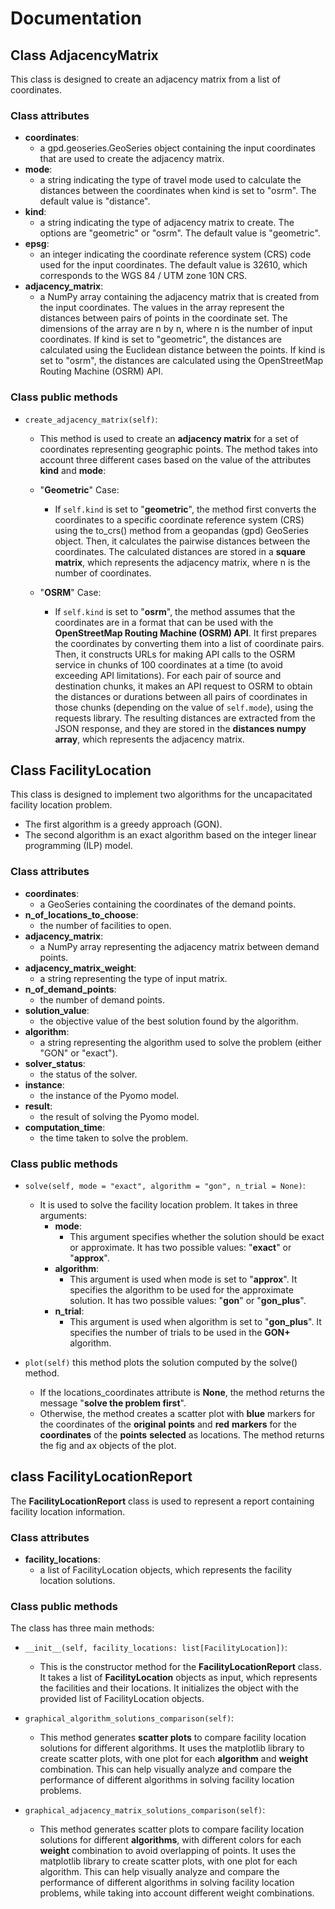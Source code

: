 # Documentation

## Class AdjacencyMatrix
This class is designed to create an adjacency matrix from a list of coordinates. 

### Class attributes
- **coordinates**: 
  - a gpd.geoseries.GeoSeries object containing the input coordinates that are used to create the adjacency matrix.
- **mode**: 
  - a string indicating the type of travel mode used to calculate the distances between the coordinates when kind is set to "osrm". The default value is "distance".
- **kind**: 
  - a string indicating the type of adjacency matrix to create. The options are "geometric" or "osrm". The default value is "geometric".
- **epsg**: 
  - an integer indicating the coordinate reference system (CRS) code used for the input coordinates. The default value is 32610, which corresponds to the WGS 84 / UTM zone 10N CRS.
- **adjacency_matrix**: 
  - a NumPy array containing the adjacency matrix that is created from the input coordinates. The values in the array represent the distances between pairs of points in the coordinate set. The dimensions of the array are n by n, where n is the number of input coordinates. If kind is set to "geometric", the distances are calculated using the Euclidean distance between the points. If kind is set to "osrm", the distances are calculated using the OpenStreetMap Routing Machine (OSRM) API.

### Class public methods
- `create_adjacency_matrix(self)`:
  - This method is used to create an **adjacency matrix** for a set of coordinates representing geographic points. The method takes into account three different cases based on the value of the attributes **kind** and **mode**:

  - "**Geometric**" Case:
    - If `self.kind` is set to "**geometric**", the method first converts the coordinates to a specific coordinate reference system (CRS) using the to_crs() method from a geopandas (gpd) GeoSeries object. Then, it calculates the pairwise distances between the coordinates. The calculated distances are stored in a **square matrix**, which represents the adjacency matrix, where n is the number of coordinates.

  - "**OSRM**" Case:
    - If `self.kind` is set to "**osrm**", the method assumes that the coordinates are in a format that can be used with the **OpenStreetMap Routing Machine (OSRM) API**. It first prepares the coordinates by converting them into a list of coordinate pairs. Then, it constructs URLs for making API calls to the OSRM service in chunks of 100 coordinates at a time (to avoid exceeding API limitations). For each pair of source and destination chunks, it makes an API request to OSRM to obtain the distances or durations between all pairs of coordinates in those chunks (depending on the value of `self.mode`), using the requests library. The resulting distances are extracted from the JSON response, and they are stored in the **distances numpy array**, which represents the adjacency matrix.

## Class FacilityLocation 
This class is designed to implement two algorithms for the uncapacitated facility location problem. 
- The first algorithm is a greedy approach (GON). 
- The second algorithm is an exact algorithm based on the integer linear programming (ILP) model.

### Class attributes
- **coordinates**: 
  - a GeoSeries containing the coordinates of the demand points.
- **n_of_locations_to_choose**: 
  - the number of facilities to open.
- **adjacency_matrix**: 
  - a NumPy array representing the adjacency matrix between demand points.
- **adjacency_matrix_weight**: 
  - a string representing the type of input matrix.
- **n_of_demand_points**: 
  - the number of demand points.
- **solution_value**: 
  - the objective value of the best solution found by the algorithm.
- **algorithm**: 
  - a string representing the algorithm used to solve the problem (either "GON" or "exact").
- **solver_status**: 
  - the status of the solver.
- **instance**: 
  - the instance of the Pyomo model.
- **result**: 
  - the result of solving the Pyomo model.
- **computation_time**: 
  - the time taken to solve the problem.

### Class public methods
- `solve(self, mode = "exact", algorithm = "gon", n_trial = None)`: 
  - It is used to solve the facility location problem. It takes in three arguments:
    - **mode**: 
      - This argument specifies whether the solution should be exact or approximate. It has two possible values: "**exact**" or "**approx**".
    - **algorithm**: 
      - This argument is used when mode is set to "**approx**". It specifies the algorithm to be used for the approximate solution. It has two possible values: "**gon**" or "**gon_plus**".
    - **n_trial**: 
      - This argument is used when algorithm is set to "**gon_plus**". It specifies the number of trials to be used in the **GON+** algorithm.

- `plot(self)` this method plots the solution computed by the solve() method. 
  - If the locations_coordinates attribute is **None**, the method returns the message "**solve the problem first**". 
  - Otherwise, the method creates a scatter plot with **blue** markers for the coordinates of the **original** **points** and **red** **markers** for the **coordinates** of the **points** **selected** as locations. The method returns the fig and ax objects of the plot.

## class FacilityLocationReport
The **FacilityLocationReport** class is used to represent a report containing facility location information. 

### Class attributes
- **facility_locations**: 
  - a list of FacilityLocation objects, which represents the facility location solutions.

### Class public methods
The class has three main methods:

- `__init__(self, facility_locations: list[FacilityLocation])`: 
  - This is the constructor method for the **FacilityLocationReport** class. It takes a list of **FacilityLocation** objects as input, which represents the facilities and their locations. It initializes the object with the provided list of FacilityLocation objects.

- `graphical_algorithm_solutions_comparison(self)`: 
  - This method generates **scatter plots** to compare facility location solutions for different algorithms. It uses the matplotlib library to create scatter plots, with one plot for each **algorithm** and **weight** combination. This can help visually analyze and compare the performance of different algorithms in solving facility location problems.

- `graphical_adjacency_matrix_solutions_comparison(self)`: 
  - This method generates scatter plots to compare facility location solutions for different **algorithms**, with different colors for each **weight** combination to avoid overlapping of points. It uses the matplotlib library to create scatter plots, with one plot for each algorithm. This can help visually analyze and compare the performance of different algorithms in solving facility location problems, while taking into account different weight combinations.